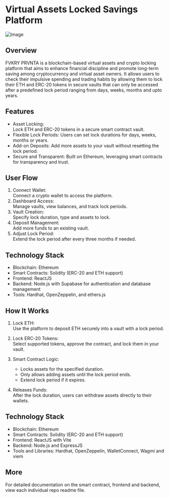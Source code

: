 # Virtual Assets Locked Savings Platform

![Image](https://github.com/user-attachments/assets/401154ff-2157-48b1-ba00-b31717a689e6)

## Overview
FVKRY PRVNTA is a blockchain-based virtual assets and crypto locking platform that aims to enhance financial discipline and promote long-term saving among cryptocurrency and virtual asset owners. It allows users to check their impulsive spending and trading habits by allowing them to lock their ETH and ERC-20 tokens in secure vaults that can only be accessed after a predefined lock period ranging from days, weeks, months and upto years.

## Features
- Asset Locking:  
  Lock ETH and ERC-20 tokens in a secure smart contract vault.  
- Flexible Lock Periods:
  Users can set lock durations for days, weeks, months or years.   
- Add-on Deposits:
  Add more assets to your vault without resetting the lock period.  
- Secure and Transparent:
  Built on Ethereum, leveraging smart contracts for transparency and trust.

## User Flow
1. Connect Wallet:  
   Connect a crypto wallet to access the platform.  
2. Dashboard Access:  
   Manage vaults, view balances, and track lock periods.  
3. Vault Creation:  
   Specify lock duration, type and assets to lock.  
4. Deposit Management:  
   Add more funds to an existing vault.  
5. Adjust Lock Period:  
   Extend the lock period after every three months if needed.  
  


## Technology Stack
- Blockchain: Ethereum  
- Smart Contracts: Solidity (ERC-20 and ETH support)  
- Frontend: ReactJS
- Backend: Node.js with Supabase for authentication and database management  
- Tools: Hardhat, OpenZeppelin, and ethers.js  


## How It Works
1. Lock ETH:  
   Use the platform to deposit ETH securely into a vault with a lock period.  

2. Lock ERC-20 Tokens:  
   Select supported tokens, approve the contract, and lock them in your vault.  

3. Smart Contract Logic:  
   - Locks assets for the specified duration.  
   - Only allows adding assets until the lock period ends.  
   - Extend lock period if it expires.  

4. Releases Funds:  
   After the lock duration, users can withdraw assets directly to their wallets.

## Technology Stack
- Blockchain: Ethereum  
- Smart Contracts: Solidity (ERC-20 and ETH support)  
- Frontend: ReactJS with Vite
- Backend: Node.js and ExpressJS 
- Tools and Libraries: Hardhat, OpenZeppelin, WalletConnect, Wagmi and viem

## More
For detailed documentation on the smart contract, frontend and backend, view each individual repo readme file.